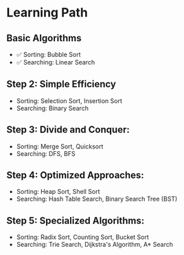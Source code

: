 # Learning Path
## Basic Algorithms 
- ✅ Sorting: Bubble Sort 
- ✅ Searching: Linear Search 

## Step 2: Simple Efficiency
- Sorting: Selection Sort, Insertion Sort
- Searching: Binary Search

## Step 3: Divide and Conquer:
- Sorting: Merge Sort, Quicksort
- Searching: DFS, BFS

## Step 4: Optimized Approaches:
- Sorting: Heap Sort, Shell Sort
- Searching: Hash Table Search, Binary Search Tree (BST)

## Step 5: Specialized Algorithms:
- Sorting: Radix Sort, Counting Sort, Bucket Sort
- Searching: Trie Search, Dijkstra's Algorithm, A* Search